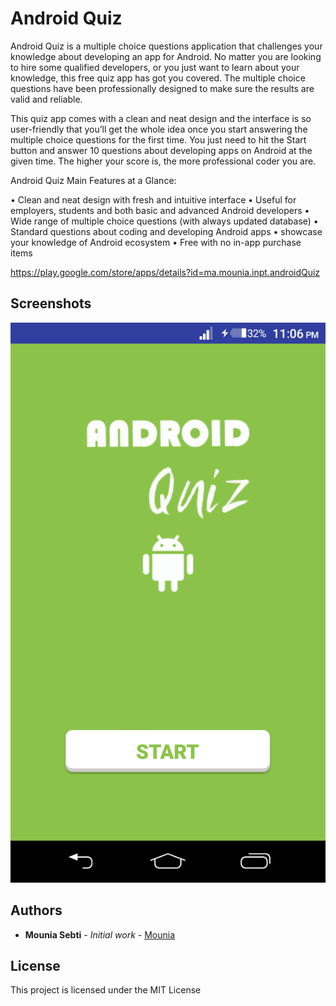 # Android Quiz

Android Quiz is a multiple choice questions application that challenges your knowledge about developing an app for Android. No matter you are looking to hire some qualified developers, or you just want to learn about your knowledge, this free quiz app has got you covered.
The multiple choice questions have been professionally designed to make sure the results are valid and reliable. 

This quiz app comes with a clean and neat design and the interface is so user-friendly that you’ll get the whole idea once you start answering the multiple choice questions for the first time. You just need to hit the Start button and answer 10 questions about developing apps on Android at the given time. The higher your score is, the more professional coder you are.

Android Quiz Main Features at a Glance:

•	Clean and neat design with fresh and intuitive interface
•	Useful for employers, students and both basic and advanced Android developers
•	Wide range of multiple choice questions (with always updated database)
•	Standard questions about coding and developing Android apps
•	showcase your knowledge of Android ecosystem
•	Free with no in-app purchase items


https://play.google.com/store/apps/details?id=ma.mounia.inpt.androidQuiz

## Screenshots

![alt tag](screenshots/1.png)

## Authors

* **Mounia Sebti** - *Initial work* - [Mounia](https://github.com/MouniaSebti)

## License

This project is licensed under the MIT License
